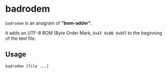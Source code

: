 # badrodem

`badrodem` is an anagram of __"bom-adder"__.

It adds an UTF-8 BOM (Byte Order Mark, `0xEF 0xBB 0xBF`) to the beginning of the text file.

## Usage

```
badrodem [file ...]
```
